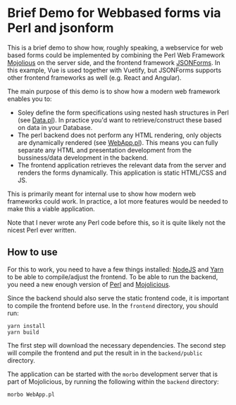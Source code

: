 # Brief Demo for Webbased forms via Perl and jsonform

This is a brief demo to show how, roughly speaking, a webservice for web based forms could be implemented by combining the Perl Web Framework [Mojolious](https://mojolicious.org/) on the server side, and the frontend framework [JSONForms](https://jsonforms.io/). In this example, Vue is used together with Vuetify, but JSONForms supports other frontend frameworks as well (e.g. React and Angular).

The main purpose of this demo is to show how a modern web framework enables you to:

* Soley define the form specifications using nested hash structures in Perl (see [Data.pl](backend/Data.pl)). In practice you'd want to retrieve/construct these based on data in your Database.
* The perl backend does not perform any HTML rendering, only objects are dynamically rendered (see [WebApp.pl](backend/WebApp.pl)). This means you can fully separate any HTML and presentation development from the bussiness/data development in the backend.
* The frontend application retrieves the relevant data from the server and renders the forms dynamically. This application is static HTML/CSS and JS.

This is primarily meant for internal use to show how modern web frameworks could work. In practice, a lot more features would be needed to make this a viable application.

Note that I never wrote any Perl code before this, so it is quite likely not the nicest Perl ever written.

## How to use

For this to work, you need to have a few things installed: [NodeJS](https://nodejs.org) and [Yarn](https://yarnpkg.com/) to be able to compile/adjust the frontend. To be able to run the backend, you need a new enough version of [Perl](https://www.perl.org/) and [Mojolicious](https://mojolicious.org/).

Since the backend should also serve the static frontend code, it is important to compile the frontend before use. In the `frontend` directory, you should run:

```
yarn install
yarn build
```

The first step will download the necessary dependencies. The second step will compile the frontend and put the result in in the `backend/public` directory.

The application can be started with the `morbo` development server that is part of Mojolicious, by running the following within the `backend` directory:

```
morbo WebApp.pl
```




